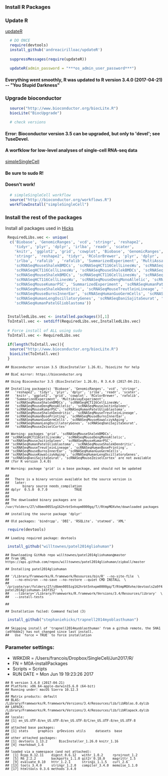 ###   Install R Packages
 
<style type="text/css"> body, td { font-size: 14px; } code.r{ font-size: 12px; } pre { font-size: 12px } </style>


<!-- ***************************************************** -->

### Update R

[updateR](https://andreacirilloblog.wordpress.com/2015/10/22/updater-package-update-r-version-with-a-function-on-mac-osx/)


```r
  # DO ONCE
  require(devtools)
  install_github('andreacirilloac/updateR')
 
  suppressMessages(require(updateR))

  updateR(admin_password = "***os_admin_user_password***")
```
#### Everything went smoothly, R was updated to R version 3.4.0 (2017-04-21) -- "You Stupid Darkness"


### Upgrade bioconductor


```r
  source("http://www.bioconductor.org/biocLite.R")
  biocLite("BiocUpgrade")

  # check versions
```
#### Error: Bioconductor version 3.5 can be upgraded, but only to 'devel'; see ?useDevel.

#### A worfklow for low-level analyses of single-cell RNA-seq data

[simpleSingleCell](https://www.bioconductor.org/help/workflows/simpleSingleCell/)

#### Be sure to sudo R!

#### Doesn't work!


```r
  # simpleSingleCell workflow
  source("http://bioconductor.org/workflows.R")
  workflowInstall("simpleSingleCell")
```

### Install the rest of the packages

Install all packages used in
[Hicks](https://github.com/stephaniehicks/scBatchPaper)


```r
 RequiredLibs.vec <- unique(
  c('Biobase', 'GenomicRanges', 'vcd', 'stringr', 'reshape2',
    'tidyr', 'plyr', 'dplyr', 'irlba', 'readr', 'scater',
    'knitr', 'ggplot2', 'grid', 'cowplot', 'Biobase', 'GenomicRanges', 
    'stringr', 'reshape2', 'tidyr', 'RColorBrewer', 'plyr', 'dplyr', 
    'irlba', 'rafalib' , 'rafalib', 'SummarizedExperiment', 'MultiAssayExperiment', 
    'scRNASeqMouseShalekBMDCs', 'scRNASeqHCT116CellLinesWu', 'scRNASeqMouseShalekBMDCs', 
    'scRNASeqHCT116CellLinesWu', 'scRNASeqMouseShalekBMDCs', 'scRNASeqHCT116CellLinesWu', 
    'scRNASeqMouseShalekBMDCs', 'scRNASeqHCT116CellLinesWu', 'scRNASeqMouseShalekBMDCs', 
    'scRNASeqHCT116CellLinesWu', 'scRNASeqMouseDengMonoAllelic', 'scRNASeqMouseJaitinSpleen',
    'scRNASeqMouseKumarPSC', 'SummarizedExperiment', 'scRNASeqHumanPatelGlioblastoma', 
    'scRNASeqMouseShalekDendritic', 'scRNASeqMouseTreutleinLineage', 'scRNASeqHumanBosePrinting', 
    'scRNASeqMouseBurnsInnerEar', 'scRNASeqHumanGuoGermCells', 'scRNASeqMouseKowalczykAging', 
    'scRNASeqHumanLengOscillatoryGenes', 'scRNASeqDaniSajitaSeurat', 'scRNASeqMouseZeiselCortex', 
    'scRNASeqHumanPatelGlioblastoma'))


 InstalledLibs.vec <- installed.packages()[,1]
 ToIntall.vec <- setdiff(RequiredLibs.vec,InstalledLibs.vec)
 
 # Force install of ALL using sudo
 ToIntall.vec <- RequiredLibs.vec

 if(length(ToIntall.vec)){
  source("http://www.bioconductor.org/biocLite.R")
  biocLite(ToIntall.vec)
 }
```

```
## Bioconductor version 3.5 (BiocInstaller 1.26.0), ?biocLite for help
```

```
## BioC_mirror: https://bioconductor.org
```

```
## Using Bioconductor 3.5 (BiocInstaller 1.26.0), R 3.4.0 (2017-04-21).
```

```
## Installing package(s) 'Biobase', 'GenomicRanges', 'vcd', 'stringr',
##   'reshape2', 'tidyr', 'plyr', 'dplyr', 'irlba', 'readr', 'scater',
##   'knitr', 'ggplot2', 'grid', 'cowplot', 'RColorBrewer', 'rafalib',
##   'SummarizedExperiment', 'MultiAssayExperiment',
##   'scRNASeqMouseShalekBMDCs', 'scRNASeqHCT116CellLinesWu',
##   'scRNASeqMouseDengMonoAllelic', 'scRNASeqMouseJaitinSpleen',
##   'scRNASeqMouseKumarPSC', 'scRNASeqHumanPatelGlioblastoma',
##   'scRNASeqMouseShalekDendritic', 'scRNASeqMouseTreutleinLineage',
##   'scRNASeqHumanBosePrinting', 'scRNASeqMouseBurnsInnerEar',
##   'scRNASeqHumanGuoGermCells', 'scRNASeqMouseKowalczykAging',
##   'scRNASeqHumanLengOscillatoryGenes', 'scRNASeqDaniSajitaSeurat',
##   'scRNASeqMouseZeiselCortex'
```

```
## Warning: packages 'grid', 'scRNASeqMouseShalekBMDCs',
## 'scRNASeqHCT116CellLinesWu', 'scRNASeqMouseDengMonoAllelic',
## 'scRNASeqMouseJaitinSpleen', 'scRNASeqMouseKumarPSC',
## 'scRNASeqHumanPatelGlioblastoma', 'scRNASeqMouseShalekDendritic',
## 'scRNASeqMouseTreutleinLineage', 'scRNASeqHumanBosePrinting',
## 'scRNASeqMouseBurnsInnerEar', 'scRNASeqHumanGuoGermCells',
## 'scRNASeqMouseKowalczykAging', 'scRNASeqHumanLengOscillatoryGenes',
## 'scRNASeqDaniSajitaSeurat', 'scRNASeqMouseZeiselCortex' are not available
## (for R version 3.4.0)
```

```
## Warning: package 'grid' is a base package, and should not be updated
```

```
## 
##   There is a binary version available but the source version is
##   later:
##       binary source needs_compilation
## dplyr  0.5.0  0.7.0              TRUE
## 
## 
## The downloaded binary packages are in
## 	/var/folders/27/s0bmn0055zg162hrbt5nhxpm0000gq/T//RtmpMOXvhe/downloaded_packages
```

```
## installing the source package 'dplyr'
```

```
## Old packages: 'bindrcpp', 'DBI', 'RSQLite', 'statmod', 'XML'
```


```r
 require(devtools)
```

```
## Loading required package: devtools
```

```r
 install_github("willtownes/patel2014gliohuman")
```

```
## Downloading GitHub repo willtownes/patel2014gliohuman@master
## from URL https://api.github.com/repos/willtownes/patel2014gliohuman/zipball/master
```

```
## Installing patel2014gliohuman
```

```
## '/Library/Frameworks/R.framework/Resources/bin/R' --no-site-file  \
##   --no-environ --no-save --no-restore --quiet CMD INSTALL  \
##   '/private/var/folders/27/s0bmn0055zg162hrbt5nhxpm0000gq/T/RtmpMOXvhe/devtools2a9f45c5e185/willtownes-patel2014gliohuman-143f352'  \
##   --library='/Library/Frameworks/R.framework/Versions/3.4/Resources/library'  \
##   --install-tests
```

```
## 
```

```
## Installation failed: Command failed (3)
```

```r
 install_github("stephaniehicks/trapnell2014myoblasthuman")
```

```
## Skipping install of 'trapnell2014myoblasthuman' from a github remote, the SHA1 (a4f4dde2) has not changed since last install.
##   Use `force = TRUE` to force installation
```

### Parameter settings:
  * WRKDIR = /Users/francois/Dropbox/SingleCell/Jun2017/R/
  * FN = M0A-installPackages
  * Scripts = Scripts
  * RUN DATE = Mon Jun 19 19:23:26 2017


```
## R version 3.4.0 (2017-04-21)
## Platform: x86_64-apple-darwin15.6.0 (64-bit)
## Running under: macOS Sierra 10.12.3
## 
## Matrix products: default
## BLAS: /Library/Frameworks/R.framework/Versions/3.4/Resources/lib/libRblas.0.dylib
## LAPACK: /Library/Frameworks/R.framework/Versions/3.4/Resources/lib/libRlapack.dylib
## 
## locale:
## [1] en_US.UTF-8/en_US.UTF-8/en_US.UTF-8/C/en_US.UTF-8/en_US.UTF-8
## 
## attached base packages:
## [1] stats     graphics  grDevices utils     datasets  base     
## 
## other attached packages:
## [1] devtools_1.13.2      BiocInstaller_1.26.0 knitr_1.16          
## [4] rmarkdown_1.6       
## 
## loaded via a namespace (and not attached):
##  [1] Rcpp_0.12.11    digest_0.6.12   withr_1.0.2     rprojroot_1.2  
##  [5] R6_2.2.2        backports_1.1.0 git2r_0.18.0    magrittr_1.5   
##  [9] evaluate_0.10   httr_1.2.1      stringi_1.1.5   curl_2.6       
## [13] tools_3.4.0     stringr_1.2.0   compiler_3.4.0  memoise_1.1.0  
## [17] htmltools_0.3.6 methods_3.4.0
```

